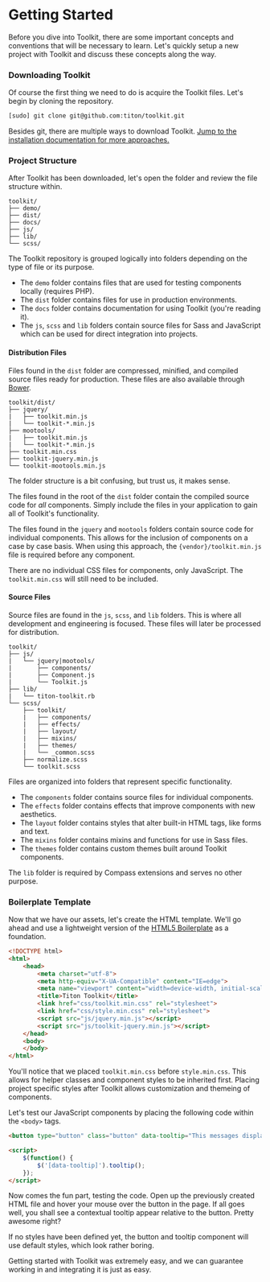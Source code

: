 # Getting Started #

Before you dive into Toolkit, there are some important concepts and conventions that will be necessary to learn.
Let's quickly setup a new project with Toolkit and discuss these concepts along the way.

### Downloading Toolkit ###

Of course the first thing we need to do is acquire the Toolkit files. Let's begin by cloning the repository.

```bash
[sudo] git clone git@github.com:titon/toolkit.git
```

Besides git, there are multiple ways to download Toolkit.
[Jump to the installation documentation for more approaches.](installing.md)

### Project Structure ###

After Toolkit has been downloaded, let's open the folder and review the file structure within.

```
toolkit/
├── demo/
├── dist/
├── docs/
├── js/
├── lib/
└── scss/
```

The Toolkit repository is grouped logically into folders depending on the type of file or its purpose.

* The `demo` folder contains files that are used for testing components locally (requires PHP).
* The `dist` folder contains files for use in production environments.
* The `docs` folder contains documentation for using Toolkit (you're reading it).
* The `js`, `scss` and `lib` folders contain source files for Sass and JavaScript which can be used for direct integration into projects.

#### Distribution Files ####

Files found in the `dist` folder are compressed, minified, and compiled source files ready for production.
These files are also available through [Bower](http://bower.io).

```
toolkit/dist/
├── jquery/
|   ├── toolkit.min.js
|   └── toolkit-*.min.js
├── mootools/
|   ├── toolkit.min.js
|   └── toolkit-*.min.js
├── toolkit.min.css
├── toolkit-jquery.min.js
└── toolkit-mootools.min.js
```

The folder structure is a bit confusing, but trust us, it makes sense.

The files found in the root of the `dist` folder contain the compiled source code for *all* components.
Simply include the files in your application to gain all of Toolkit's functionality.

The files found in the `jquery` and `mootools` folders contain source code for individual components.
This allows for the inclusion of components on a case by case basis.
When using this approach, the `{vendor}/toolkit.min.js` file is required before any component.

<div class="notice is-info">
    There are no individual CSS files for components, only JavaScript.
    The <code>toolkit.min.css</code> will still need to be included.
</div>

#### Source Files ####

Source files are found in the `js`, `scss`, and `lib` folders.
This is where all development and engineering is focused.
These files will later be processed for distribution.

```
toolkit/
├── js/
|   └── jquery|mootools/
|       ├── components/
|       ├── Component.js
|       └── Toolkit.js
├── lib/
|   └── titon-toolkit.rb
└── scss/
    ├── toolkit/
    |   ├── components/
    |   ├── effects/
    |   ├── layout/
    |   ├── mixins/
    |   ├── themes/
    |   └── _common.scss
    ├── normalize.scss
    └── toolkit.scss
```

Files are organized into folders that represent specific functionality.

* The `components` folder contains source files for individual components.
* The `effects` folder contains effects that improve components with new aesthetics.
* The `layout` folder contains styles that alter built-in HTML tags, like forms and text.
* The `mixins` folder contains mixins and functions for use in Sass files.
* The `themes` folder contains custom themes built around Toolkit components.

<div class="notice is-info">
    The <code>lib</code> folder is required by Compass extensions and serves no other purpose.
</div>

### Boilerplate Template ###

Now that we have our assets, let's create the HTML template.
We'll go ahead and use a lightweight version of the [HTML5 Boilerplate](http://html5boilerplate.com/) as a foundation.

```html
<!DOCTYPE html>
<html>
    <head>
        <meta charset="utf-8">
        <meta http-equiv="X-UA-Compatible" content="IE=edge">
        <meta name="viewport" content="width=device-width, initial-scale=1">
        <title>Titon Toolkit</title>
        <link href="css/toolkit.min.css" rel="stylesheet">
        <link href="css/style.min.css" rel="stylesheet">
        <script src="js/jquery.min.js"></script>
        <script src="js/toolkit-jquery.min.js"></script>
    </head>
    <body>
    </body>
</html>
```

You'll notice that we placed `toolkit.min.css` before `style.min.css`. This allows for helper classes and component styles to be inherited first.
Placing project specific styles after Toolkit allows customization and themeing of components.

Let's test our JavaScript components by placing the following code within the `<body>` tags.

```html
<button type="button" class="button" data-tooltip="This messages displays on hover.">Click Me!</button>

<script>
    $(function() {
        $('[data-tooltip]').tooltip();
    });
</script>
```

Now comes the fun part, testing the code. Open up the previously created HTML file and hover your mouse over the button in the page.
If all goes well, you shall see a contextual tooltip appear relative to the button. Pretty awesome right?

<div class="callout is-warning">
    If no styles have been defined yet, the button and tooltip component will use default styles, which look rather boring.
</div>

Getting started with Toolkit was extremely easy, and we can guarantee working in and integrating it is just as easy.